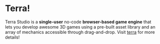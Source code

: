 # Terra!

Terra Studio is a **single-user** no-code **browser-based game engine** that lets you develop awesome 3D games using a pre-built asset library and an array of mechanics accessible through drag-and-drop.
Visit [terra](https://www.letsterra.com/) for more details!
